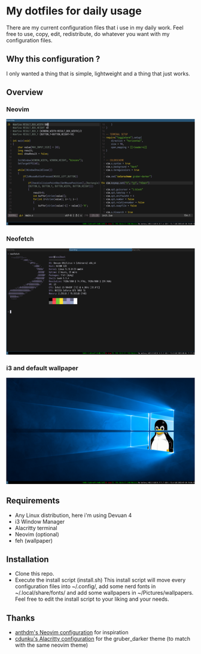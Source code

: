 # My dotfiles for daily usage
There are my current configuration files that i use in my daily work. Feel free to use, copy, edit, redistribute, do whatever you want with my configuration files.
## Why this configuration ?
I only wanted a thing that is simple, lightweight and a thing that just works.
## Overview
### Neovim
![Neovim](assets/nvim.png)
### Neofetch
![Neofetch](assets/neofetch.png)
### i3 and default wallpaper
![i3](assets/wallpaper.png)
## Requirements
- Any Linux distribution, here i'm using Devuan 4
- i3 Window Manager
- Alacritty terminal
- Neovim (optional) 
- feh (wallpaper)
## Installation
- Clone this repo.
- Execute the install script (install.sh)
This install script will move every configuration files into ~/.config/, add some nerd fonts in ~/.local/share/fonts/ and add some wallpapers in ~/Pictures/wallpapers.
Feel free to edit the install script to your liking and your needs.
## Thanks
- [anthdm's Neovim configuration](https://github.com/anthdm/.nvim) for inspiration
- [cdunku's Alacritty configuration](https://github.com/cdunku/dotfiles/tree/main/alacritty) for the gruber_darker theme (to match with the same neovim theme)


